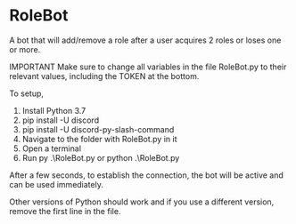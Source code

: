 # RoleBot
A bot that will add/remove a role after a user acquires 2 roles or loses one or more.

IMPORTANT
Make sure to change all variables in the file RoleBot.py to their relevant values, including the TOKEN at the bottom.

To setup,

1) Install Python 3.7
2) pip install -U discord
3) pip install -U discord-py-slash-command
4) Navigate to the folder with RoleBot.py in it
5) Open a terminal
6) Run py .\RoleBot.py or python .\RoleBot.py

After a few seconds, to establish the connection, the bot will be active and can be used immediately. 

Other versions of Python should work and if you use a different version, remove the first line in the file.
